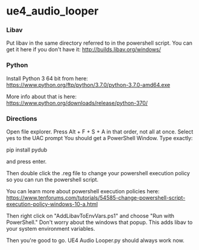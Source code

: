 # ue4_audio_looper

### Libav ###

Put libav in the same directory referred to in the powershell script.  You can get it here if you don't have it:
http://builds.libav.org/windows/

### Python ###

Install Python 3 64 bit from here:
https://www.python.org/ftp/python/3.7.0/python-3.7.0-amd64.exe

More info about that is here:
https://www.python.org/downloads/release/python-370/

### Directions ###

Open file explorer.
Press Alt + F + S + A in that order, not all at once.
Select yes to the UAC prompt
You should get a PowerShell Window.  Type exactly:

pip install pydub

and press enter.

Then double click the .reg file to change your powershell execution policy so you can run the powershell script.

You can learn more about powershell execution policies here:
https://www.tenforums.com/tutorials/54585-change-powershell-script-execution-policy-windows-10-a.html

Then right click on "AddLibavToEnvVars.ps1" and choose "Run with PowerShell."  Don't worry about the windows that popup.  This adds libav to your system environment variables.

Then you're good to go.  UE4 Audio Looper.py should always work now.
